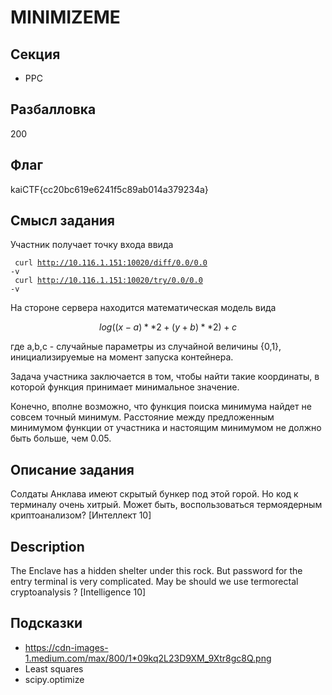 # MINIMIZEME

## Секция
- PPC

## Разбалловка
200

## Флаг
kaiCTF{cc20bc619e6241f5c89ab014a379234a}

## Смысл задания
Участник получает точку входа ввида

<code bash> curl http://10.116.1.151:10020/diff/0.0/0.0 -v</code><br>
<code bash> curl http://10.116.1.151:10020/try/0.0/0.0 -v</code>

На стороне сервера находится математическая модель вида
 
$$ log((x-a)**2 + (y+b)**2) +c$$

где a,b,c - случайные параметры из случайной величины {0,1}, инициализируемые на момент запуска контейнера.

Задача участника заключается в том, чтобы найти такие координаты, в которой функция принимает минимальное значение.

Конечно, вполне возможно, что функция поиска минимума найдет не совсем точный минимум. Расстояние между предложенным минимумом функции от участника и настоящим минимумом не должно быть больше, чем  0.05.

## Описание задания
Солдаты Анклава имеют скрытый бункер под этой горой. Но код к терминалу очень хитрый. Может быть, воспользоваться термоядерным криптоанализом? [Интеллект 10]

## Description
The Enclave has a hidden shelter under this rock. But password for the entry terminal is very complicated. May be should we use termorectal cryptoanalysis ?  [Intelligence 10]

## Подсказки
- https://cdn-images-1.medium.com/max/800/1*09kq2L23D9XM_9Xtr8gc8Q.png
- Least squares
- scipy.optimize

